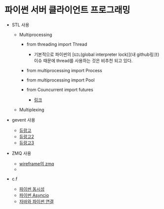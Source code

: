 # 파이썬 서버 클라이언트 프로그래밍

- STL 사용
    - Multiprocessing
   
        - from threading import Thread
            - 기본적으로 파이썬의 [`GIL`(global interpreter lock)](내 github링크) 이슈 때문에 thread를 사용하는 것은 비추천 되고 있다.
          
        - from multiprocessing import Process
        - from multiprocessing import Pool
        - from Councurrent import futures
            - [링크](https://soooprmx.com/archives/5669)
        
    - Multiplexing
    
- gevent 사용
    - [듀랑고](https://www.slideshare.net/sublee/spof-mmorpg)
    - [듀랑고2](https://www.slideshare.net/sublee/lt-vol-2)
    - [듀랑고3](https://www.slideshare.net/sublee/vol-3-95472828)
    
- ZMQ 사용
    - [wireframe의 zmq](https://soooprmx.com/archives/6436)
    -
    
- c.f 
    - [파이썬 동시성](http://hamait.tistory.com/833)
    - [파이썬 Asyncio](http://hamait.tistory.com/834?category=79136)
    - [자바와 파이썬 연결](http://hrepository.blogspot.com/2017/04/python-java-socket.html)
